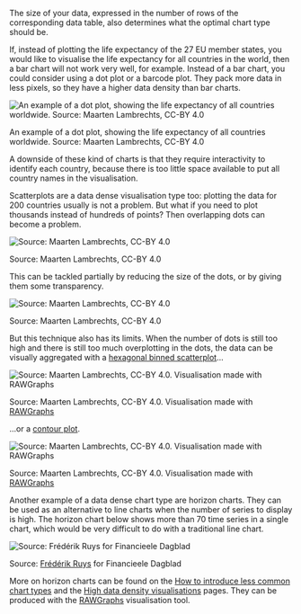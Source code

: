 The size of your data, expressed in the number of rows of the corresponding data table, also determines what the optimal chart type should be.

If, instead of plotting the life expectancy of the 27 EU member states, you would like to visualise the life expectancy for all countries in the world, then a bar chart will not work very well, for example. Instead of a bar chart, you could consider using a dot plot or a barcode plot. They pack more data in less pixels, so they have a higher data density than bar charts.

![An example of a dot plot, showing the life expectancy of all countries worldwide. Source: Maarten Lambrechts, CC-BY 4.0](Choosing%20the%20right%20chart%20type%20for%20your%20story%20534c70625e194b62ad932d52825d1579/dotplot.png)

An example of a dot plot, showing the life expectancy of all countries worldwide. Source: Maarten Lambrechts, CC-BY 4.0

A downside of these kind of charts is that they require interactivity to identify each country, because there is too little space available to put all country names in the visualisation.

Scatterplots are a data dense visualisation type too: plotting the data for 200 countries usually is not a problem. But what if you need to plot thousands instead of hundreds of points? Then overlapping dots can become a problem. 

![Source: Maarten Lambrechts, CC-BY 4.0](Choosing%20the%20right%20chart%20type%20for%20your%20story%20534c70625e194b62ad932d52825d1579/overplotting-bryant.png)

Source: Maarten Lambrechts, CC-BY 4.0

This can be tackled partially by reducing the size of the dots, or by giving them some transparency.

![Source: Maarten Lambrechts, CC-BY 4.0](Choosing%20the%20right%20chart%20type%20for%20your%20story%20534c70625e194b62ad932d52825d1579/still-overplotting-bryant.png)

Source: Maarten Lambrechts, CC-BY 4.0

But this technique also has its limits. When the number of dots is still too high and there is still too much overplotting in the dots, the data can be visually aggregated with a [hexagonal binned scatterplot](https://rawgraphs.io/learning/how-to-make-an-hexagonal-binning/)...

![Source: Maarten Lambrechts, CC-BY 4.0. Visualisation made with [RAWGraphs](https://rawgraphs.io/)](Choosing%20the%20right%20chart%20type%20for%20your%20story%20534c70625e194b62ad932d52825d1579/hexbins-bryant.png)

Source: Maarten Lambrechts, CC-BY 4.0. Visualisation made with [RAWGraphs](https://rawgraphs.io/)

...or a [contour plot](https://rawgraphs.io/learning/how-to-make-a-contour-plot/).

![Source: Maarten Lambrechts, CC-BY 4.0. Visualisation made with [RAWGraphs](https://rawgraphs.io/)](Choosing%20the%20right%20chart%20type%20for%20your%20story%20534c70625e194b62ad932d52825d1579/contour-bryant.png)

Source: Maarten Lambrechts, CC-BY 4.0. Visualisation made with [RAWGraphs](https://rawgraphs.io/)

Another example of a data dense chart type are horizon charts. They can be used as an alternative to line charts when the number of series to display is high. The horizon chart below shows more than 70 time series in a single chart, which would be very difficult to do with a traditional line chart.

![Source: [Frédérik Ruys](https://www.vizualism.nl/winnaar-infographicjaarprijs-2009/) for Financieele Dagblad](Choosing%20the%20right%20chart%20type%20for%20your%20story%20534c70625e194b62ad932d52825d1579/horizon-chart-ruys.png)

Source: [Frédérik Ruys](https://www.vizualism.nl/winnaar-infographicjaarprijs-2009/) for Financieele Dagblad

More on horizon charts can be found on the <span class='internal-link'>[How to introduce less common chart types](how-to-introduce-less-common-chart-types)</span> and the <span class='internal-link'>[High data density visualisations](high-data-density-visualisations)</span> pages. They can be produced with the [RAWGraphs](https://rawgraphs.io/learning/how-to-make-a-horizon-graph/) visualisation tool.